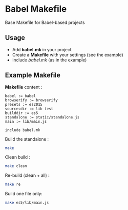 # Babel Makefile

Base Makefile for Babel-based projects

## Usage

* Add **babel.mk** in your project
* Create a **Makefile** with your settings (see the example)
* Include _babel.mk_ (as in the example)

## Example Makefile

**Makefile** content :

```make
babel := babel
browserify := browserify
presets := es2015
sourcesdir := lib test
builddir := es5
standalone := static/standalone.js
main := lib/main.js

include babel.mk
```

Build the standalone :

```sh
make
```

Clean build :

```sh
make clean
```

Re-build (clean + all) :

```sh
make re
```

Build one file only:

```sh
make es5/lib/main.js
```

